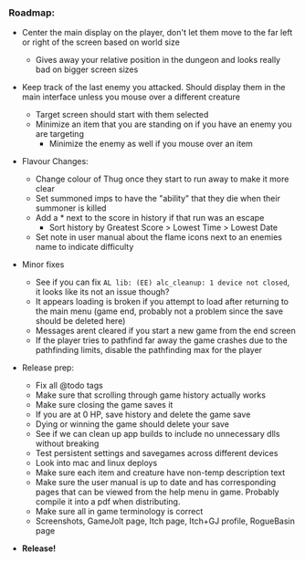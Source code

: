### **Roadmap:**
 * Center the main display on the player, don't let them move to the far left or right of the screen based on world size
   * Gives away your relative position in the dungeon and looks really bad on bigger screen sizes

 * Keep track of the last enemy you attacked. Should display them in the main interface unless you mouse over a different creature
   * Target screen should start with them selected
   * Minimize an item that you are standing on if you have an enemy you are targeting
     * Minimize the enemy as well if you mouse over an item

 * Flavour Changes:
   * Change colour of Thug once they start to run away to make it more clear
   * Set summoned imps to have the "ability" that they die when their summoner is killed
   * Add a * next to the score in history if that run was an escape
      * Sort history by Greatest Score > Lowest Time > Lowest Date
   * Set note in user manual about the flame icons next to an enemies name to indicate difficulty

 * Minor fixes
   * See if you can fix `AL lib: (EE) alc_cleanup: 1 device not closed`, it looks like its not an issue though?
   * It appears loading is broken if you attempt to load after returning to the main menu (game end, probably not a problem since the save should be deleted here)
   * Messages arent cleared if you start a new game from the end screen
   * If the player tries to pathfind far away the game crashes due to the pathfinding limits, disable the pathfinding max for the player

 * Release prep:
   * Fix all @todo tags
   * Make sure that scrolling through game history actually works
   * Make sure closing the game saves it
    * If you are at 0 HP, save history and delete the game save
   * Dying or winning the game should delete your save
   * See if we can clean up app builds to include no unnecessary dlls without breaking
   * Test persistent settings and savegames across different devices
   * Look into mac and linux deploys
   * Make sure each item and creature have non-temp description text
   * Make sure the user manual is up to date and has corresponding pages that can be viewed from the help menu in game. Probably compile it into a pdf when distributing.
   * Make sure all in game terminology is correct
   * Screenshots, GameJolt page, Itch page, Itch+GJ profile, RogueBasin page

 * **Release!**

